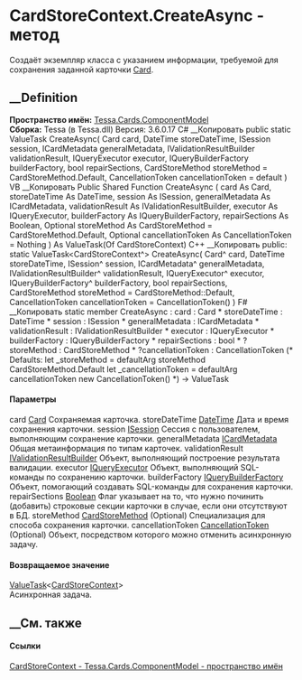 # CardStoreContext.CreateAsync - метод
Создаёт экземпляр класса с указанием информации, требуемой для сохранения
заданной карточки [Card](T_Tessa_Cards_Card.htm).
## __Definition
 **Пространство имён:**
[Tessa.Cards.ComponentModel](N_Tessa_Cards_ComponentModel.htm)  
 **Сборка:** Tessa (в Tessa.dll) Версия: 3.6.0.17
C# __Копировать
     public static ValueTask<CardStoreContext> CreateAsync(
    	Card card,
    	DateTime storeDateTime,
    	ISession session,
    	ICardMetadata generalMetadata,
    	IValidationResultBuilder validationResult,
    	IQueryExecutor executor,
    	IQueryBuilderFactory builderFactory,
    	bool repairSections,
    	CardStoreMethod storeMethod = CardStoreMethod.Default,
    	CancellationToken cancellationToken = default
    )
VB __Копировать
     Public Shared Function CreateAsync ( 
    	card As Card,
    	storeDateTime As DateTime,
    	session As ISession,
    	generalMetadata As ICardMetadata,
    	validationResult As IValidationResultBuilder,
    	executor As IQueryExecutor,
    	builderFactory As IQueryBuilderFactory,
    	repairSections As Boolean,
    	Optional storeMethod As CardStoreMethod = CardStoreMethod.Default,
    	Optional cancellationToken As CancellationToken = Nothing
    ) As ValueTask(Of CardStoreContext)
C++ __Копировать
     public:
    static ValueTask<CardStoreContext^> CreateAsync(
    	Card^ card, 
    	DateTime storeDateTime, 
    	ISession^ session, 
    	ICardMetadata^ generalMetadata, 
    	IValidationResultBuilder^ validationResult, 
    	IQueryExecutor^ executor, 
    	IQueryBuilderFactory^ builderFactory, 
    	bool repairSections, 
    	CardStoreMethod storeMethod = CardStoreMethod::Default, 
    	CancellationToken cancellationToken = CancellationToken()
    )
F# __Копировать
     static member CreateAsync : 
            card : Card * 
            storeDateTime : DateTime * 
            session : ISession * 
            generalMetadata : ICardMetadata * 
            validationResult : IValidationResultBuilder * 
            executor : IQueryExecutor * 
            builderFactory : IQueryBuilderFactory * 
            repairSections : bool * 
            ?storeMethod : CardStoreMethod * 
            ?cancellationToken : CancellationToken 
    (* Defaults:
            let _storeMethod = defaultArg storeMethod CardStoreMethod.Default
            let _cancellationToken = defaultArg cancellationToken new CancellationToken()
    *)
    -> ValueTask<CardStoreContext> 
#### Параметры
card [Card](T_Tessa_Cards_Card.htm)
    Сохраняемая карточка.
storeDateTime
[DateTime](https://learn.microsoft.com/dotnet/api/system.datetime)
    Дата и время сохранения карточки.
session [ISession](T_Tessa_Platform_Runtime_ISession.htm)
    Сессия с пользователем, выполняющим сохранение карточки.
generalMetadata [ICardMetadata](T_Tessa_Cards_ICardMetadata.htm)
    Общая метаинформация по типам карточек.
validationResult
[IValidationResultBuilder](T_Tessa_Platform_Validation_IValidationResultBuilder.htm)
    Объект, выполняющий построение результата валидации.
executor [IQueryExecutor](T_Tessa_Platform_Data_IQueryExecutor.htm)
    Объект, выполняющий SQL-команды по сохранению карточки.
builderFactory
[IQueryBuilderFactory](T_Tessa_Platform_Data_IQueryBuilderFactory.htm)
    Объект, помогающий создавать SQL-команды для сохранения карточки.
repairSections
[Boolean](https://learn.microsoft.com/dotnet/api/system.boolean)
    Флаг указывает на то, что нужно починить (добавить) строковые секции карточки в случае, если они отсутствуют в БД.
storeMethod [CardStoreMethod](T_Tessa_Cards_CardStoreMethod.htm) (Optional)
    Специализация для способа сохранения карточки.
cancellationToken
[CancellationToken](https://learn.microsoft.com/dotnet/api/system.threading.cancellationtoken)
(Optional)
    Объект, посредством которого можно отменить асинхронную задачу.
#### Возвращаемое значение
[ValueTask](https://learn.microsoft.com/dotnet/api/system.threading.tasks.valuetask-1)<[CardStoreContext](T_Tessa_Cards_ComponentModel_CardStoreContext.htm)>  
Асинхронная задача.
##  __См. также
#### Ссылки
[CardStoreContext - ](T_Tessa_Cards_ComponentModel_CardStoreContext.htm)
[Tessa.Cards.ComponentModel - пространство
имён](N_Tessa_Cards_ComponentModel.htm)
